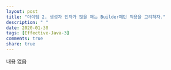 ```yaml
---
layout: post
title: "아이템 2. 생성자 인자가 많을 때는 Builder패턴 적용을 고려하자."
description: " "
date: 2020-01-30
tags: [Effective-Java-3]
comments: true
share: true
---
```


내용 없음 